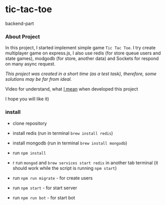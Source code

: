 # tic-tac-toe
backend-part

### About Project
In this project, I started implement simple game `Tic Tac Toe`.
I try create multiplayer game on express.js, I also use redis (for store queue users and state games), modgodb (for store, another data) and Sockets for respond on many async request. 


*This project was created in a short time (as a test task), therefore, some solutions may be far from ideal.*

Video for understand, what 
[I mean](https://www.dropbox.com/s/qy0konji0y74kmk/%D0%97%D0%B0%D0%BF%D0%B8%D1%81%D1%8C%20%D1%8D%D0%BA%D1%80%D0%B0%D0%BD%D0%B0%202019-07-31%20%D0%B2%2017.15.36.mov?dl=0) 
when developed this project

I hope you will like it)
### install 
- clone repository
 
- install redis (run in terminal `brew install redis`)
- install mongodb (run in terminal  `brew install mongodb`)


- run `npm install`
- r run `mongod` and `brew services start redis` in another tab terminal (it should work while the script is running `npm start`)
- run `npm run migrate` - for create users
- run `npm start` - for start server
- run `npm run bot` - for start bot


 
